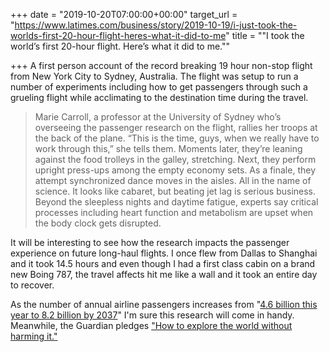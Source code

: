 +++
date = "2019-10-20T07:00:00+00:00"
target_url = "https://www.latimes.com/business/story/2019-10-19/i-just-took-the-worlds-first-20-hour-flight-heres-what-it-did-to-me"
title = "\"I took the world’s first 20-hour flight. Here’s what it did to me.\""

+++
A first person account of the record breaking 19 hour non-stop flight from New York City to Sydney, Australia. The flight was setup to run a number of experiments including how to get passengers through such a grueling flight while acclimating to the destination time during the travel.

> Marie Carroll, a professor at the University of Sydney who’s overseeing the passenger research on the flight, rallies her troops at the back of the plane. “This is the time, guys, when we really have to work through this,” she tells them. Moments later, they’re leaning against the food trolleys in the galley, stretching. Next, they perform upright press-ups among the empty economy sets. As a finale, they attempt synchronized dance moves in the aisles. All in the name of science. It looks like cabaret, but beating jet lag is serious business. Beyond the sleepless nights and daytime fatigue, experts say critical processes including heart function and metabolism are upset when the body clock gets disrupted.

It will be interesting to see how the research impacts the passenger experience on future long-haul flights. I once flew from Dallas to Shanghai and it took 14.5 hours and even though I had a first class cabin on a brand new Boing 787, the travel affects hit me like a wall and it took an entire day to recover.

As the number of annual airline passengers increases from "[4.6 billion this year to 8.2 billion by 2037](https://www.iata.org/pressroom/pr/Pages/2018-10-24-02.aspx)" I'm sure this research will come in handy. Meanwhile, the Guardian pledges ["How to explore the world without harming it."](https://www.theguardian.com/business/2019/oct/20/qantas-longest-commercial-flight-new-york-sydney-dreamliner-787)